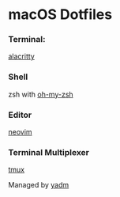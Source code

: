 # macOS Dotfiles

### Terminal: 
[alacritty](https://github.com/jwilm/alacritty)

### Shell
zsh with [oh-my-zsh](https://github.com/ohmyzsh/ohmyzsh)

### Editor
[neovim](https://github.com/neovim/neovim)

### Terminal Multiplexer
[tmux](https://github.com/tmux/tmux)


Managed by [yadm](https://yadm.io/#)
